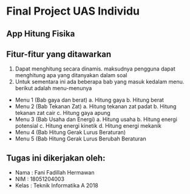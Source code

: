 # Final Project UAS Individu
## App Hitung Fisika

## Fitur-fitur yang ditawarkan
1. Dapat menghitung secara dinamis. maksudnya pengguna dapat menghitung apa yang ditanyakan dalam soal
2. Untuk sementara ini ada beberapa bab yang masuk kedalam menu. berikut adalah menu-menunya
  -  Menu 1 (Bab gaya dan berat)
     a. Hitung gaya
     b. Hitung berat
   - Menu 2 (Bab Tekanan Zat)
     a. Hitung tekanan zat padat
     b. Hitung tekanan zat cair
     c. Hitung gaya apung
   - Menu 3 (Bab Usaha dan Energi)
     a. Hitung usaha
     b. Hitung energi potensial
     c. Hitung energi kinetik
     d. Hitung energi mekanik
   - Menu 4 (Bab Hitung Gerak Lurus Beraturan)
   - Menu 5 (Bab Hitung Gerak Lurus Berubah Beraturan



## Tugas ini dikerjakan oleh:
- Nama : Fani Fadillah Hermawan
- NIM : 18051204003
- Kelas : Teknik Informatika A 2018
